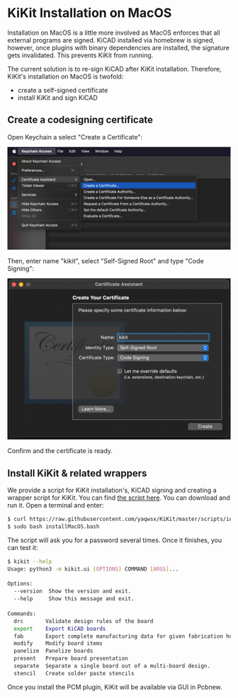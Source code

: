 # KiKit Installation on MacOS

Installation on MacOS is a little more involved as MacOS enforces that all
external programs are signed. KiCAD installed via homebrew is signed, however,
once plugins with binary dependencies are installed, the signature gets
invalidated. This prevents KiKit from running.

The current solution is to re-sign KiCAD after KiKit installation. Therefore,
KiKit's installation on MacOS is twofold:
- create a self-signed certificate
- install KiKit and sign KiCAD

## Create a codesigning certificate

Open Keychain a select "Create a Certificate":

![](resources/key-1.png)

Then, enter name "kikit", select "Self-Signed Root" and type "Code Signing":

![](resources/key-2.png)

Confirm and the certificate is ready.

## Install KiKit & related wrappers

We provide a script for KiKit installation's, KiCAD signing and creating a
wrapper script for KiKit. You can find [the script
here](../scripts/installMacOS.bash). You can download and run it. Open a
terminal and enter:

```.bash
$ curl https://raw.githubusercontent.com/yaqwsx/KiKit/master/scripts/installMacOS.bash
$ sudo bash installMacOS.bash
```

The script will ask you for a password several times. Once it finishes, you can
test it:

```.bash
$ kikit --help
Usage: python3 -m kikit.ui [OPTIONS] COMMAND [ARGS]...

Options:
  --version  Show the version and exit.
  --help     Show this message and exit.

Commands:
  drc       Validate design rules of the board
  export    Export KiCAD boards
  fab       Export complete manufacturing data for given fabrication houses
  modify    Modify board items
  panelize  Panelize boards
  present   Prepare board presentation
  separate  Separate a single board out of a multi-board design.
  stencil   Create solder paste stencils
```

Once you install the PCM plugin, KiKit will be available via GUI in Pcbnew.
